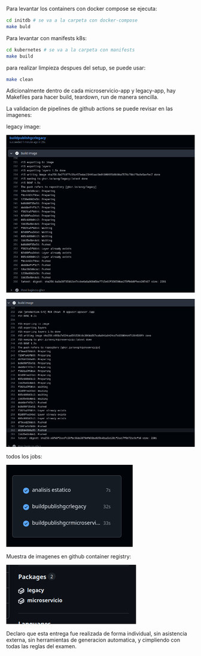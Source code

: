 Para levantar los containers con docker compose se ejecuta:

```sh
cd initdb # se va a la carpeta con docker-compose 
make buld
```

Para levantar con manifests k8s:
```sh
cd kubernetes # se va a la carpeta con manifests
make build
```
para realizar limpieza despues del setup, se puede usar:

```sh
make clean
```

Adicionalmente dentro de cada microservicio-app y legacy-app, hay Makefiles para hacer build, teardown, run de manera sencilla.


La validacion de pipelines de github actions se puede revisar en las imagenes:

legacy image:

![legacy](legacy.png)

![microservicios](micro.png)

todos los jobs:

![jobs](jobs.png)

Muestra de imagenes en github container registry:

![gcr](gcr.png)

Declaro que esta entrega fue realizada de forma individual, sin asistencia externa, sin herramientas de generacion automatica, y cimpliendo con todas las reglas del examen.
